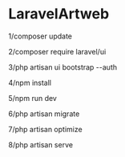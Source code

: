 # LaravelArtweb

1/composer update

2/composer require laravel/ui

3/php artisan ui bootstrap --auth

4/npm install

5/npm run dev

6/php artisan migrate

7/php artisan optimize 

8/php artisan serve

